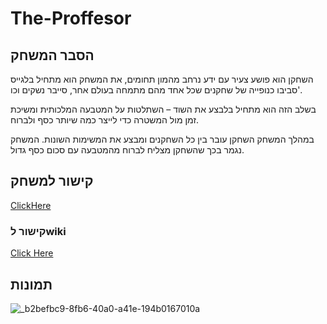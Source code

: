 # The-Proffesor


## הסבר המשחק

השחקן הוא פושע צעיר עם ידע נרחב מהמון תחומים, את המשחק הוא מתחיל בלגייס סביבו כנופייה של שחקנים שכל אחד מהם מתמחה בעולם אחר, סייבר נשקים וכו'.

בשלב הזה הוא מתחיל בלבצע את השוד – השתלטות על המטבעה המלכותית ומשיכת זמן מול המשטרה כדי לייצר כמה שיותר כסף ולברוח.

במהלך המשחק השחקן עובר בין כל השחקנים ומבצע את המשימות השונות. המשחק נגמר בכך שהשחקן מצליח לברוח מהמטבעה עם סכום כסף גדול.

## קישור למשחק
[ClickHere](https://afinish.itch.io/el-professor)

### קישור לwiki
[Click Here](https://github.com/VideoGameTeam3/The-Proffesor/wiki)

## תמונות

![_b2befbc9-8fb6-40a0-a41e-194b0167010a](https://github.com/VideoGameTeam3/The-Mechanic/assets/118683420/d824d79b-15e6-441a-9bdb-7c59c0abcac6)
